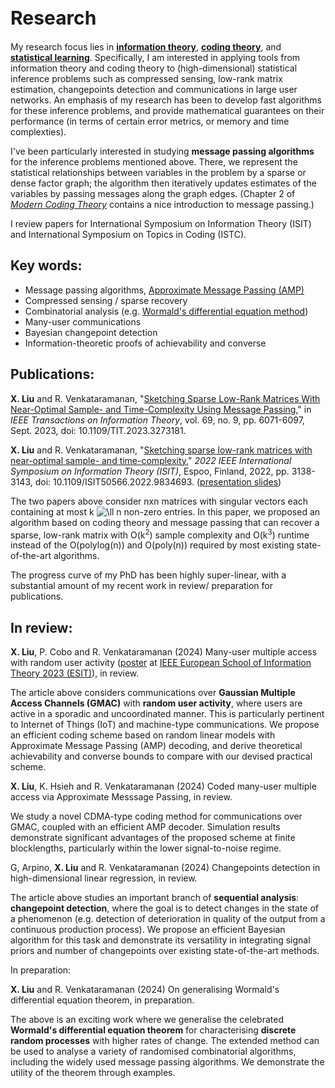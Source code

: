 <h1 style="font-size:30px">Research</h1>

My research focus lies in [**information theory**](https://en.wikipedia.org/wiki/Information_theory), [**coding theory**](https://en.wikipedia.org/wiki/Coding_theory#:~:text=Coding%20theory%20is%20the%20study,data%20transmission%20and%20data%20storage.), and [**statistical learning**](https://en.wikipedia.org/wiki/Statistical_learning_theory). 
Specifically, I am interested in applying tools from information theory and coding theory to (high-dimensional) statistical inference problems such as  compressed sensing, low-rank matrix estimation, changepoints detection and communications in large user networks. 
An emphasis of my research has been to develop fast  algorithms for these inference problems, and provide mathematical guarantees on their performance (in terms of certain error metrics, or memory and time complexties). 

I've been particularly interested in studying **message passing algorithms** for the inference problems mentioned above. There, we represent the statistical relationships between variables in the problem by a sparse or dense factor graph; the algorithm then iteratively updates estimates of the variables by passing messages along the graph edges. (Chapter 2 of [*Modern Coding Theory*](https://www.mathematik.uni-muenchen.de/~kpanagio/ModernCodingTheory/mct-new.pdf) contains a nice  introduction to   message passing.)

I review papers for International Symposium on Information Theory (ISIT) and International Symposium on Topics in Coding (ISTC).

## Key words:
- Message passing algorithms, [Approximate Message Passing (AMP)](https://ieeexplore.ieee.org/document/9785928)
- Compressed sensing / sparse recovery
- Combinatorial analysis (e.g. [Wormald's differential equation method](https://projecteuclid.org/journals/annals-of-applied-probability/volume-5/issue-4/Differential-Equations-for-Random-Processes-and-Random-Graphs/10.1214/aoap/1177004612.full))
- Many-user communications
- Bayesian changepoint detection
- Information-theoretic proofs of achievability and converse

## Publications:
**X. Liu** and R. Venkataramanan, "[Sketching Sparse Low-Rank Matrices With Near-Optimal Sample- and Time-Complexity Using Message Passing](https://ieeexplore.ieee.org/document/10120641)," in *IEEE Transactions on Information Theory*, vol. 69, no. 9, pp. 6071-6097, Sept. 2023, doi: 10.1109/TIT.2023.3273181.

**X. Liu** and R. Venkataramanan, "[Sketching sparse low-rank matrices with near-optimal sample- and time-complexity](https://ieeexplore.ieee.org/document/9834693)," *2022 IEEE International Symposium on Information Theory (ISIT)*, Espoo, Finland, 2022, pp. 3138-3143, doi: 10.1109/ISIT50566.2022.9834693. (<a href="/ISIT_talk_Shirley_Liu_website_version.pdf">presentation slides</a>)

The two papers above consider nxn matrices with singular vectors each containing at most k ![\ll](https://latex.codecogs.com/svg.latex?\ll) n non-zero entries.  In this paper, we proposed an algorithm based on coding theory and message passing that  can recover a sparse, low-rank matrix with O(k<sup>2</sup>) sample complexity and O(k<sup>3</sup>) runtime instead of the O(polylog(n)) and O(poly(n)) required by most existing state-of-the-art algorithms.  


The progress curve of my PhD has been highly super-linear, with a substantial amount of my recent work in review/ preparation for publications.

## In review: 

**X. Liu**, P. Cobo and R. Venkataramanan (2024) Many-user multiple access with random user activity ([poster](ESIT_GMAC_poster_final.pdf) at [IEEE European School of Information Theory 2023 (ESIT)](https://www.bristol.ac.uk/maths/events/2023/esit-2023.html)), in review.

The article above considers communications over **Gaussian Multiple Access Channels (GMAC)** with **random user activity**, where users are active in a sporadic and uncoordinated manner. This is particularly pertinent to Internet of Things (IoT) and machine-type communications. We propose an efficient coding scheme based on random linear models with Approximate Message Passing (AMP) decoding, and derive theoretical achievability and converse bounds to compare with our devised practical scheme. 

**X. Liu**, K. Hsieh and R. Venkataramanan (2024) Coded many-user multiple access via Approximate Messsage Passing, in review.

We study a novel CDMA-type coding method for communications over GMAC, coupled with an efficient AMP decoder. Simulation results demonstrate significant advantages of the proposed scheme at finite blocklengths, particularly within the lower signal-to-noise regime.

G, Arpino, **X. Liu** and R. Venkataramanan (2024) Changepoints detection in high-dimensional linear regression, in review.

The article above studies an important branch of **sequential analysis**: **changepoint detection**, where the goal is to detect changes in the state of a phenomenon (e.g. detection of deterioration in quality of the output from a continuous production process). We propose an efficient Bayesian algorithm for this task and demonstrate its versatility in integrating signal priors and number of changepoints over existing state-of-the-art methods. 

In preparation:
 
**X. Liu** and R. Venkataramanan (2024) On generalising Wormald's differential equation theorem, in preparation.

The above is an exciting work where we generalise the celebrated **Wormald's differential equation theorem** for characterising **discrete random processes** with higher rates of change. The extended method can be used to analyse a variety of randomised combinatorial algorithms,
including the widely used message passing algorithms. We demonstrate the utility of the theorem through examples.





